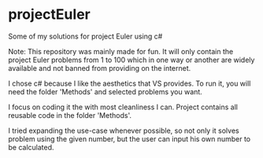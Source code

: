# projectEuler
Some of my solutions for project Euler using c#

Note: This repository was mainly made for fun. It will only contain the project Euler problems from 1 to 100 which in one way or another are widely available and not banned from providing on the internet.

I chose c# because I like the aesthetics that VS provides. To run it, you will need the folder 'Methods' and selected problems you want. 

I focus on coding it the with most cleanliness I can. Project contains all reusable code in the folder 'Methods'.

I tried expanding the use-case whenever possible, so not only it solves problem using the given number, but the user can input his own number to be calculated.
